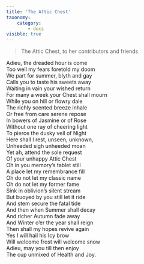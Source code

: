 ```yaml
---
title: 'The Attic Chest'
taxonomy:
    category:
        - docs
visible: true
---
```


> The Attic Chest, to her contributors and friends  
  
Adieu, the dreaded hour is come  
Too well my fears foretold my doom  
We part for summer, blyth and gay  
Calls you to taste his sweets away  
Waiting in vain your wished return  
For many a week your Chest shall mourn  
While you on hill or flowry dale  
The richly scented breeze inhale  
Or free from care serene repose  
In bowers of Jasmine or of Rose  
Without one ray of cheering light  
To pierce the dusky veil of Night  
Here shall I rest, unseen, unknown,  
Unheeded sigh unheeded moan  
Yet ah, attend the sole request  
Of your unhappy Attic Chest  
Oh in you memory’s tablet still  
A place let my remembrance fill  
Oh do not let my classic name  
Oh do not let my former fame  
Sink in oblivion’s silent stream  
But buoyed by you still let it ride  
And stem secure the fatal tide  
And then when Summer shall decay  
And richer Autumn fade away  
And Winter o’er the year shall reign  
Then shall my hopes revive again  
Yes I will hail his Icy brow  
Will welcome frost will welcome snow  
Adieu, may you till then enjoy  
The cup unmixed of Health and Joy.  